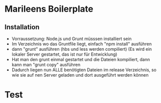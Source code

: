 
Marileens Boilerplate
======

## Installation
- Vorraussetzung: Node.js und Grunt müsssen installiert sein
- Im Verzeichnis wo das Gruntfile liegt, einfach "npm install" ausführen
- dann "grunt" ausführen (hbs und less werden compiliert) (Es wird ein lokaler Server gestartet, das ist nur für Entwicklung)
- Hat man den grunt einmal gestartet und die Dateien kompiliert, dann kann man "grunt copy" ausführen
- Dadurch liegen nun ALLE benötigten Dateien im release Verzeichnis, so wie sie auf nen Server geladen und dort ausgeführt werden können

# Test
